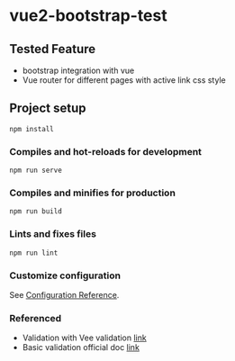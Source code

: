 # vue2-bootstrap-test

## Tested Feature

- bootstrap integration with vue
- Vue router for different pages with active link css style

## Project setup
```
npm install
```

### Compiles and hot-reloads for development
```
npm run serve
```

### Compiles and minifies for production
```
npm run build
```

### Lints and fixes files
```
npm run lint
```

### Customize configuration
See [Configuration Reference](https://cli.vuejs.org/config/).


### Referenced
- Validation with Vee validation [link](https://jasonwatmore.com/post/2018/08/01/vuejs-veevalidate-form-validation-example)
- Basic validation official doc [link](https://vee-validate.logaretm.com/v4/tutorials/basics)

